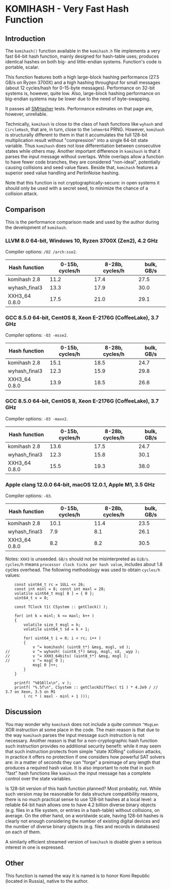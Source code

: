 # KOMIHASH - Very Fast Hash Function ##

## Introduction ##

The `komihash()` function available in the `komihash.h` file implements a very
fast 64-bit hash function, mainly designed for hash-table uses; produces
identical hashes on both big- and little-endian systems. Function's code is
portable, scalar.

This function features both a high large-block hashing performance (27.5 GB/s
on Ryzen 3700X) and a high hashing throughput for small messages (about 12
cycles/hash for 0-15-byte messages). Performance on 32-bit systems is,
however, quite low. Also, large-block hashing performance on big-endian
systems may be lower due to the need of byte-swapping.

It passes all [SMHasher](https://github.com/rurban/smhasher) tests.
Performance estimates on that page are, however, unreliable.

Technically, `komihash` is close to the class of hash functions like `wyhash`
and `CircleHash`, that are, in turn, close to the `lehmer64` PRNG. However,
`komihash` is structurally different to them in that it accumulates the full
128-bit multiplication result without "compression" into a single 64-bit state
variable. Thus `komihash` does not lose differentiation between consecutive
states while others may. Another important difference in `komihash` is that it
parses the input message without overlaps. While overlaps allow a function to
have fewer code branches, they are considered "non-ideal", potentially causing
collisions and seed value flaws. Beside that, `komihash` features a superior
seed value handling and PerlinNoise hashing.

Note that this function is not cryptographically-secure: in open systems it
should only be used with a secret seed, to minimize the chance of a collision
attack.

## Comparison ##

This is the performance comparison made and used by the author during the
development of `komihash`.

### LLVM 8.0 64-bit, Windows 10, Ryzen 3700X (Zen2), 4.2 GHz ###

Compiler options: `/O2 /arch:sse2`.

|Hash function  |0-15b, cycles/h|8-28b, cycles/h|bulk, GB/s     |
|----           |----           |----           |----           |
|komihash 2.8   |11.2           |17.4           |27.5           |
|wyhash_final3  |13.3           |17.9           |30.0           |
|XXH3_64 0.8.0  |17.5           |21.0           |29.1           |

### GCC 8.5.0 64-bit, CentOS 8, Xeon E-2176G (CoffeeLake), 3.7 GHz ###

Compiler options: `-O3 -msse2`.

|Hash function  |0-15b, cycles/h|8-28b, cycles/h|bulk, GB/s     |
|----           |----           |----           |----           |
|komihash 2.8   |15.1           |18.5           |24.7           |
|wyhash_final3  |12.3           |15.9           |29.8           |
|XXH3_64 0.8.0  |13.9           |18.5           |26.6           |

### GCC 8.5.0 64-bit, CentOS 8, Xeon E-2176G (CoffeeLake), 3.7 GHz ###

Compiler options: `-O3 -mavx2`.

|Hash function  |0-15b, cycles/h|8-28b, cycles/h|bulk, GB/s     |
|----           |----           |----           |----           |
|komihash 2.8   |13.6           |17.5           |24.7           |
|wyhash_final3  |12.3           |15.8           |30.1           |
|XXH3_64 0.8.0  |15.5           |19.3           |38.0           |

### Apple clang 12.0.0 64-bit, macOS 12.0.1, Apple M1, 3.5 GHz ###

Compiler options: `-O3`.

|Hash function  |0-15b, cycles/h|8-28b, cycles/h|bulk, GB/s     |
|----           |----           |----           |----           |
|komihash 2.8   |10.1           |11.4           |23.5           |
|wyhash_final3  |7.9            |8.1            |26.1           |
|XXH3_64 0.8.0  |8.2            |8.2            |30.5           |

Notes: `XXH3` is unseeded. `GB/s` should not be misinterpreted as `GiB/s`.
`cycles/h` means `processor clock ticks per hash value`, includes about 1.8
cycles overhead. The following methodology was used to obtain `cycles/h`
values:

```
	const uint64_t rc = 1ULL << 26;
	const int minl = 8; const int maxl = 28;
	volatile uint64_t msg[ 8 ] = { 0 };
	uint64_t v = 0;

	const TClock t1( CSystem :: getClock() );

	for( int k = minl; k <= maxl; k++ )
	{
		volatile size_t msgl = k;
		volatile uint64_t sd = k + 1;

		for( uint64_t i = 0; i < rc; i++ )
		{
			v ^= komihash( (uint8_t*) &msg, msgl, sd );
//			v ^= wyhash( (uint8_t*) &msg, msgl, sd, _wyp );
//			v ^= XXH3_64bits( (uint8_t*) &msg, msgl );
//			v ^= msg[ 0 ];
			msg[ 0 ]++;
		}
	}

	printf( "%016llx\n", v );
	printf( "%.5f\n", CSystem :: getClockDiffSec( t1 ) * 4.2e9 / // 3.7 on Xeon, 3.5 on M1
		( rc * ( maxl - minl + 1 )));
```

## Discussion ##

You may wonder why `komihash` does not include a quite common `^MsgLen` XOR
instruction at some place in the code. The main reason is that due to the way
`komihash` parses the input message such instruction is not necessary. Another
reason is that for a non-cryptographic hash function such instruction provides
no additional security benefit: while it may seem that such instruction
protects from simple "state XORing" collision attacks, in practice it offers
no protection if one considers how powerful SAT solvers are: in a matter of
seconds they can "forge" a preimage of any length that produces a required
hash value. It is also important to note that in such "fast" hash functions
like `komihash` the input message has a complete control over the state
variables.

Is 128-bit version of this hash function planned? Most probably, not. While
such version may be reasonable for data structure compatibility reasons, there
is no much practical sense to use 128-bit hashes at a local level: a reliable
64-bit hash allows one to have 4.2 billion diverse binary objects (e.g. files
in a file system, or entries in a hash-table) without collisions, on average.
On the other hand, on a worldwide scale, having 128-bit hashes is clearly not
enough considering the number of existing digital devices and the number of
diverse binary objects (e.g. files and records in databases) on each of them.

A similarly efficient streamed version of `komihash` is doable given a serious
interest in one is expressed.

## Other ##

This function is named the way it is named is to honor Komi Republic
(located in Russia), native to the author.
